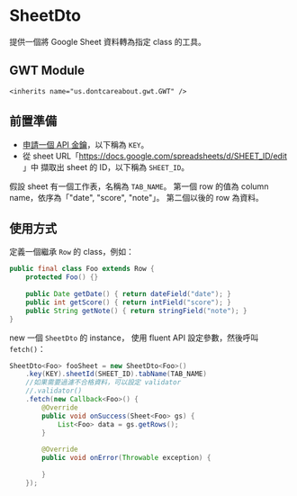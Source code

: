 SheetDto
========

提供一個將 Google Sheet 資料轉為指定 class 的工具。


GWT Module
----------

`<inherits name="us.dontcareabout.gwt.GWT" />`


前置準備
--------

+ [申請一個 API 金鑰][Cloud Console]，以下稱為 `KEY`。
+ 從 sheet URL「https://docs.google.com/spreadsheets/d/SHEET_ID/edit 」中
	擷取出 sheet 的 ID，以下稱為 `SHEET_ID`。


假設 sheet 有一個工作表，名稱為 `TAB_NAME`。
第一個 row 的值為 column name，依序為「"date", "score", "note"」。
第二個以後的 row 為資料。

[Cloud Console]: https://console.cloud.google.com/apis/credentials


使用方式
--------

定義一個繼承 `Row` 的 class，例如：

```Java
public final class Foo extends Row {
	protected Foo() {}
	
	public Date getDate() { return dateField("date"); }
	public int getScore() { return intField("score"); }
	public String getNote() { return stringField("note"); }
}
```


new 一個 `SheetDto` 的 instance，
使用 fluent API 設定參數，然後呼叫 `fetch()`：

```Java
SheetDto<Foo> fooSheet = new SheetDto<Foo>()
	.key(KEY).sheetId(SHEET_ID).tabName(TAB_NAME)
	//如果需要過濾不合格資料，可以設定 validator
	//.validator()
	.fetch(new Callback<Foo>() {
		@Override
		public void onSuccess(Sheet<Foo> gs) {
			List<Foo> data = gs.getRows();
		}
		
		@Override
		public void onError(Throwable exception) {
		
		}
	});
```
